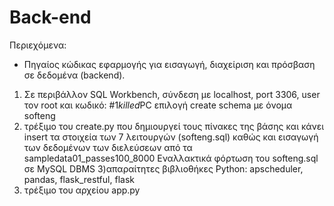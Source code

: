 # Back-end

Περιεχόμενα:

- Πηγαίος κώδικας εφαρμογής για εισαγωγή, διαχείριση και
  πρόσβαση σε δεδομένα (backend).
  
1) Σε περιβάλλον SQL Workbench, σύνδεση με localhost, port 3306, user τον root και κωδικό: #1*killed*PC
   επιλογή create schema με όνομα softeng
2) τρέξιμο του create.py που δημιουργεί τους πίνακες της βάσης και κάνει insert τα στοιχεία των 7 λειτουργών (softeng.sql) 
   καθώς και εισαγωγή των δεδομένων των διελεύσεων από τα sampledata01_passes100_8000
Eναλλακτικά φόρτωση του softeng.sql σε MySQL DBMS
3)απαραίτητες βιβλιοθήκες Python: apscheduler, pandas, flask_restful, flask
4) τρέξιμο του αρχείου app.py 

